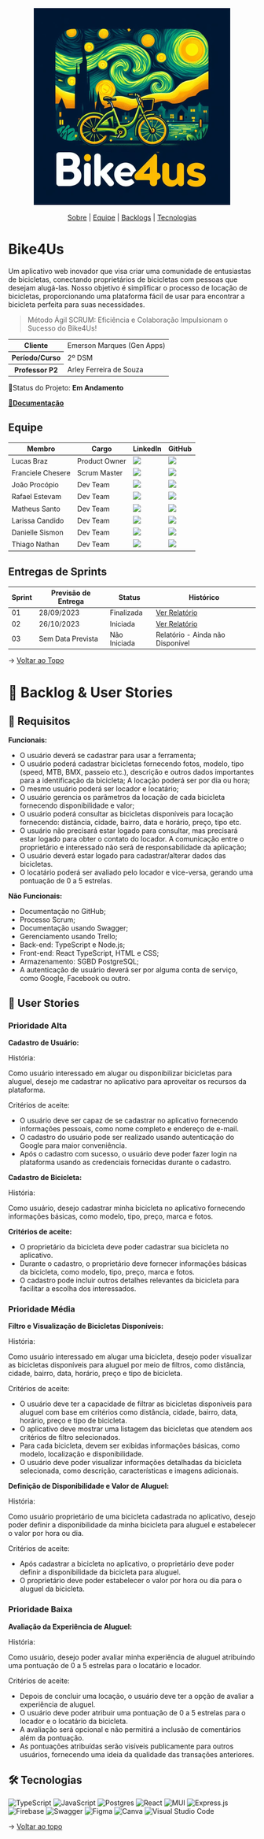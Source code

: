 <span id="topo">

<div align="center">
  <img src="./docs/assets/logo2.png" />
</div>

<p align="center">
  <a href="#sobre">Sobre</a> | <a href="#equipe">Equipe</a> | <a href="#backlogs">Backlogs</a>  | <a href="#tecnologias">Tecnologias</a>
</p>

<span id="sobre">

# Bike4Us

Um aplicativo web inovador que visa criar uma comunidade de entusiastas de bicicletas, conectando proprietários de bicicletas com pessoas que desejam alugá-las. Nosso objetivo é simplificar o processo de locação de bicicletas, proporcionando uma plataforma fácil de usar para encontrar a bicicleta perfeita para suas necessidades.

> Método Ágil SCRUM: Eficiência e Colaboração Impulsionam o Sucesso do Bike4Us!

<table>
  <tbody>
    <tr>
      <th>Cliente</th>
      <td>Emerson Marques (Gen Apps)</td>
    </tr>
    <tr>
      <th>Período/Curso</th>
      <td>2º DSM</td>
    </tr>
    <tr>
      <th>Professor P2</th>
      <td>Arley Ferreira de Souza</td>
    </tr>
  </tbody>
</table>

📌Status do Projeto: **Em Andamento**

<a href="">📌<strong>Documentação</strong></a>

<span id="equipe">

## Equipe

<table>
  <thead>
    <tr>
      <th>Membro</th>
      <th>Cargo</th>
      <th>LinkedIn</th>
      <th>GitHub</th>
    </tr>
  </thead>
  <tbody>
    <tr>
      <td>Lucas Braz</td>
      <td>Product Owner</td>
      <td>
        <a href="https://www.linkedin.com/in/lucas-braz-dias/">
          <img src="https://img.shields.io/badge/Linkedin-blue?style=flat-square&logo=Linkedin&logoColor=white" />
        </a>
      </td>
      <td>
        <a href="https://github.com/lucasbdias">
          <img src="https://img.shields.io/badge/GitHub-111217?style=flat-square&logo=github&logoColor=white" />
        </a>
      </td>
    </tr>
    <tr>
      <td>Franciele Chesere</td>
      <td>Scrum Master</td>
      <td>
        <a href="https://www.linkedin.com/in/franciele-m-chesere-605974274/">
          <img src="https://img.shields.io/badge/Linkedin-blue?style=flat-square&logo=Linkedin&logoColor=white" />
        </a>
      </td>
      <td>
        <a href="https://github.com/ChesereF">
          <img src="https://img.shields.io/badge/GitHub-111217?style=flat-square&logo=github&logoColor=white" />
        </a>
      </td>
    </tr>
    <tr>
      <td>João Procópio</td>
      <td>Dev Team</td>
      <td>
        <a href="https://www.linkedin.com/in/joao-procopio/">
          <img src="https://img.shields.io/badge/Linkedin-blue?style=flat-square&logo=Linkedin&logoColor=white" />
        </a>
      </td>
      <td>
        <a href="https://github.com/joaoprocopio/">
          <img src="https://img.shields.io/badge/GitHub-111217?style=flat-square&logo=github&logoColor=white" />
        </a>
      </td>
    </tr>
    <tr>
      <td>Rafael Estevam</td>
      <td>Dev Team</td>
      <td>
        <a href="https://www.linkedin.com/in/rafael-estevam-0b2654272/">
          <img src="https://img.shields.io/badge/Linkedin-blue?style=flat-square&logo=Linkedin&logoColor=white" />
        </a>
      </td>
      <td>
        <a href="https://github.com/rafaelres">
          <img src="https://img.shields.io/badge/GitHub-111217?style=flat-square&logo=github&logoColor=white" />
        </a>
      </td>
    </tr>
    <tr>
      <td>Matheus Santo</td>
      <td>Dev Team</td>
      <td>
        <a href="https://www.linkedin.com/in/matheus-sergio-faria-santo-76284433/">
          <img src="https://img.shields.io/badge/Linkedin-blue?style=flat-square&logo=Linkedin&logoColor=white" />
        </a>
      </td>
      <td>
        <a href="https://github.com/matheussanto2">
          <img src="https://img.shields.io/badge/GitHub-111217?style=flat-square&logo=github&logoColor=white" />
        </a>
      </td>
    </tr>
    <tr>
      <td>Larissa Candido</td>
      <td>Dev Team</td>
      <td>
        <a href="https://www.linkedin.com/in/larissa-candido-70b199298/">
          <img src="https://img.shields.io/badge/Linkedin-blue?style=flat-square&logo=Linkedin&logoColor=white" />
        </a>
      </td>
      <td>
        <a href="https://github.com/larissaxyz">
          <img src="https://img.shields.io/badge/GitHub-111217?style=flat-square&logo=github&logoColor=white" />
        </a>
      </td>
    </tr>
    <tr>
      <td>Danielle Sismon</td>
      <td>Dev Team</td>
      <td>
        <a href="https://www.linkedin.com/in/danielle-sismon-%F0%9F%8F%B3%EF%B8%8F%E2%80%8D%F0%9F%8C%88-392b239b/">
          <img src="https://img.shields.io/badge/Linkedin-blue?style=flat-square&logo=Linkedin&logoColor=white" />
        </a>
      </td>
      <td>
        <a href="https://github.com/DanielleSismon">
          <img src="https://img.shields.io/badge/GitHub-111217?style=flat-square&logo=github&logoColor=white" />
        </a>
      </td>
    </tr>
    <tr>
      <td>Thiago Nathan</td>
      <td>Dev Team</td>
      <td>
        <a>
          <img src="https://img.shields.io/badge/Linkedin-blue?style=flat-square&logo=Linkedin&logoColor=white" />
        </a>
      </td>
      <td>
        <a href="https://github.com/Nathanthiago">
          <img src="https://img.shields.io/badge/GitHub-111217?style=flat-square&logo=github&logoColor=white" />
        </a>
      </td>
    </tr>
  </tbody>
</table>

## Entregas de Sprints

<table>
  <thead>
    <tr>
      <th>Sprint</th>
      <th>Previsão de Entrega</th>
      <th>Status</th>
      <th>Histórico</th>
    </tr>
  </thead>
  <tbody>
    <tr>
      <td>01</td>
      <td>28/09/2023</td>
      <td>Finalizada</td>
      <td>
        <a href="https://github.com/backdoorgroup/bike4us/blob/main/docs/sprints/SPRINT1.md">
          Ver Relatório
        </a>
      </td>
    </tr>
    <tr>
      <td>02</td>
      <td>26/10/2023</td>
      <td>Iniciada</td>
      <td>
        <a href="https://github.com/backdoorgroup/bike4us/blob/main/docs/sprints/SPRINT2.md">
          Ver Relatório
        </a>
      </td>
    </tr>
    <tr>
      <td>03</td>
      <td>Sem Data Prevista</td>
      <td>Não Iniciada</td>
      <td>
        <a>
          Relatório - Ainda não Disponível
        </a>
      </td>
    </tr>
  </tbody>
</table>

→ [Voltar ao Topo](#topo)

<span id="backlogs">

# 🎯 Backlog & User Stories

## 📌 Requisitos

<strong>Funcionais:</strong>

- O usuário deverá se cadastrar para usar a ferramenta;
- O usuário poderá cadastrar bicicletas fornecendo fotos, modelo, tipo (speed, MTB, BMX, passeio etc.), descrição e outros dados importantes para a identificação da bicicleta;
  A locação poderá ser por dia ou hora;
- O mesmo usuário poderá ser locador e locatário;
- O usuário gerencia os parâmetros da locação de cada bicicleta fornecendo disponibilidade
  e valor;
- O usuário poderá consultar as bicicletas disponíveis para locação fornecendo: distância, cidade, bairro, data e horário, preço, tipo etc.
- O usuário não precisará estar logado para consultar, mas precisará estar logado para obter o contato do locador. A comunicação entre o proprietário e interessado não será de responsabilidade da aplicação;
- O usuário deverá estar logado para cadastrar/alterar dados das bicicletas.
- O locatário poderá ser avaliado pelo locador e vice-versa, gerando uma pontuação de 0 a 5 estrelas.

<strong>Não Funcionais:</strong>

- Documentação no GitHub;
- Processo Scrum;
- Documentação usando Swagger;
- Gerenciamento usando Trello;
- Back-end: TypeScript e Node.js;
- Front-end: React TypeScript, HTML e CSS;
- Armazenamento: SGBD PostgreSQL;
- A autenticação de usuário deverá ser por alguma conta de serviço, como Google, Facebook
  ou outro.

## 📌 User Stories

### Prioridade Alta

**Cadastro de Usuário:**

História:

Como usuário interessado em alugar ou disponibilizar bicicletas para aluguel, desejo me cadastrar no aplicativo para aproveitar os recursos da plataforma.

Critérios de aceite:

- O usuário deve ser capaz de se cadastrar no aplicativo fornecendo informações pessoais, como nome completo e endereço de e-mail.
- O cadastro do usuário pode ser realizado usando autenticação do Google para maior conveniência.
- Após o cadastro com sucesso, o usuário deve poder fazer login na plataforma usando as credenciais fornecidas durante o cadastro.

**Cadastro de Bicicleta:**

História:

Como usuário, desejo cadastrar minha bicicleta no aplicativo fornecendo informações básicas, como modelo, tipo, preço, marca e fotos.

**Critérios de aceite:**

- O proprietário da bicicleta deve poder cadastrar sua bicicleta no aplicativo.
- Durante o cadastro, o proprietário deve fornecer informações básicas da bicicleta, como modelo, tipo, preço, marca e fotos.
- O cadastro pode incluir outros detalhes relevantes da bicicleta para facilitar a escolha dos interessados.

### Prioridade Média

**Filtro e Visualização de Bicicletas Disponíveis:**

História:

Como usuário interessado em alugar uma bicicleta, desejo poder visualizar as bicicletas disponíveis para aluguel por meio de filtros, como distância, cidade, bairro, data, horário, preço e tipo de bicicleta.

Critérios de aceite:

- O usuário deve ter a capacidade de filtrar as bicicletas disponíveis para aluguel com base em critérios como distância, cidade, bairro, data, horário, preço e tipo de bicicleta.
- O aplicativo deve mostrar uma listagem das bicicletas que atendem aos critérios de filtro selecionados.
- Para cada bicicleta, devem ser exibidas informações básicas, como modelo, localização e disponibilidade.
- O usuário deve poder visualizar informações detalhadas da bicicleta selecionada, como descrição, características e imagens adicionais.

**Definição de Disponibilidade e Valor de Aluguel:**

História:

Como usuário proprietário de uma bicicleta cadastrada no aplicativo, desejo poder definir a disponibilidade da minha bicicleta para aluguel e estabelecer o valor por hora ou dia.

Critérios de aceite:

- Após cadastrar a bicicleta no aplicativo, o proprietário deve poder definir a disponibilidade da bicicleta para aluguel.
- O proprietário deve poder estabelecer o valor por hora ou dia para o aluguel da bicicleta.

### Prioridade Baixa

**Avaliação da Experiência de Aluguel:**

História:

Como usuário, desejo poder avaliar minha experiência de aluguel atribuindo uma pontuação de 0 a 5 estrelas para o locatário e locador.

Critérios de aceite:

- Depois de concluir uma locação, o usuário deve ter a opção de avaliar a experiência de aluguel.
- O usuário deve poder atribuir uma pontuação de 0 a 5 estrelas para o locador e o locatário da bicicleta.
- A avaliação será opcional e não permitirá a inclusão de comentários além da pontuação.
- As pontuações atribuídas serão visíveis publicamente para outros usuários, fornecendo uma ideia da qualidade das transações anteriores.

<span id="tecnologias">

## 🛠️ Tecnologias

![TypeScript](https://img.shields.io/badge/typescript-%23007ACC.svg?style=for-the-badge&logo=typescript&logoColor=white)
![JavaScript](https://img.shields.io/badge/javascript-%23323330.svg?style=for-the-badge&logo=javascript&logoColor=%23F7DF1E)
![Postgres](https://img.shields.io/badge/postgres-%23316192.svg?style=for-the-badge&logo=postgresql&logoColor=white)
![React](https://img.shields.io/badge/react-%2320232a.svg?style=for-the-badge&logo=react&logoColor=%2361DAFB)
![MUI](https://img.shields.io/badge/MUI-%230081CB.svg?style=for-the-badge&logo=mui&logoColor=white)
![Express.js](https://img.shields.io/badge/express.js-%23404d59.svg?style=for-the-badge&logo=express&logoColor=%2361DAFB)
![Firebase](https://img.shields.io/badge/Firebase-039BE5?style=for-the-badge&logo=Firebase&logoColor=white)
![Swagger](https://img.shields.io/badge/-Swagger-%23Clojure?style=for-the-badge&logo=swagger&logoColor=white)
![Figma](https://img.shields.io/badge/figma-%23F24E1E.svg?style=for-the-badge&logo=figma&logoColor=white)
![Canva](https://img.shields.io/badge/Canva-%2300C4CC.svg?style=for-the-badge&logo=Canva&logoColor=white)
![Visual Studio Code](https://img.shields.io/badge/Visual%20Studio%20Code-0078d7.svg?style=for-the-badge&logo=visual-studio-code&logoColor=white)

→ [Voltar ao topo](#topo)
